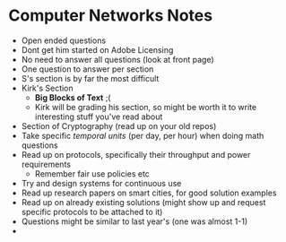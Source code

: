 # Computer Networks Notes

* Open ended questions
* Dont get him started on Adobe Licensing
* No need to answer all questions (look at front page)
* One question to answer per section
* S's section is by far the most difficult
* Kirk's Section
  * **Big Blocks of Text** ;(
  * Kirk will be grading his section, so might be worth it to write interesting stuff you've read about
* Section of Cryptography (read up on your old repos)
* Take specific *temporal units* (per day, per hour) when doing math questions
* Read up on protocols, specifically their throughput and power requirements
  * Remember fair use policies etc 
* Try and design systems for continuous use
* Read up research papers on smart cities, for good solution examples
* Read up on already existing solutions (might show up and request specific protocols to be attached to it)
* Questions might be similar to last year's (one was almost 1-1)
* 